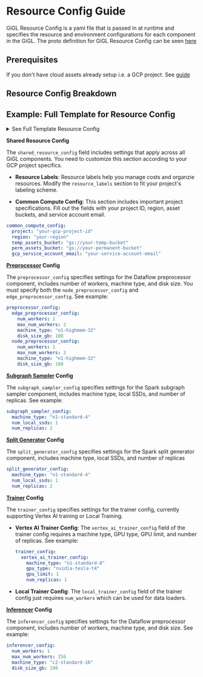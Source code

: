 # Resource Config Guide

GiGL Resource Config is a yaml file that is passed in at runtime and specifies the resource and environment
configurations for each component in the GiGL. The proto definition for GiGL Resource Config can be seen
[here](https://github.com/Snapchat/GiGL/blob/main/proto/snapchat/research/gbml/gigl_resource_config.proto)

## Prerequisites

If you don't have cloud assets already setup i.e. a GCP project. See [guide](../getting_started/cloud_setup_guide.md)

## Resource Config Breakdown

## Example: Full Template for Resource Config

<details>
<summary>See Full Template Resource Config</summary>
    <code>
        <pre>
shared_resource_config:
  resource_labels:
    cost_resource_group_tag: ""
    cost_resource_group: ""
  common_compute_config:
    project: "project_id"
    region: "gcp_region_here"
    temp_assets_bucket: "gs://"
    temp_regional_assets_bucket: "gs://"
    perm_assets_bucket: "gs://"
    temp_assets_bq_dataset_name: "bq_dataset_name_here"
    embedding_bq_dataset_name: "bq_dataset_name_here"
    gcp_service_account_email: "service_account_email_here"
    k8_service_account: "service_account_name_here"
    dataflow_worker_harness_image: "gcr.io/..."
    dataflow_runner: "" # DataflowRunner or DirectRunner
preprocessor_config:
  edge_preprocessor_config:
    num_workers: 1
    max_num_workers: 2
    machine_type: "" # e.g. n1-highmem-32
    disk_size_gb: 100
  node_preprocessor_config:
    num_workers: 1
    max_num_workers: 2
    machine_type: "" # e.g. n1-highmem-64
    disk_size_gb: 100
subgraph_sampler_config:
  machine_type: "" # e.g. n1-highmem-32
  num_local_ssds: 1
  num_replicas: 1
split_generator_config:
  machine_type: "" # e.g. n1-highmem-32
  num_local_ssds: 1
  num_replicas: 1
trainer_config:
  vertex_ai_trainer_config:
    machine_type: "" # e.g. n1-highmem-16
    gpu_type: "" # e.g. nvidia-tesla-p100
    gpu_limit: 1
    num_replicas: 1
inferencer_config:
  num_workers: 1
  max_num_workers: 2
  machine_type: "" # e.g. n1-highmem-16
  disk_size_gb: 100
        </pre>
    </code>
</details>

**Shared Resource Config**

The `shared_resource_config` field includes settings that apply across all GiGL components. You need to customize this
section according to your GCP project specifics.

- **Resource Labels**: Resource labels help you manage costs and organzie resources. Modify the `resource_labels`
  section to fit your project's labeling scheme.

- **Common Compute Config**: This section includes important project specifications. Fill out the fields with your
  project ID, region, asset buckets, and service account email.

```yaml
common_compute_config:
  project: "your-gcp-project-id"
  region: "your-region"
  temp_assets_bucket: "gs://your-temp-bucket"
  perm_assets_bucket: "gs://your-permanent-bucket"
  gcp_service_account_email: "your-service-account-email"
```

**[Preprocessor](../overview/components/data_preprocessor.md) Config**

The `preprocessor_config` specifies settings for the Dataflow preprocessor component, includes number of workers,
machine type, and disk size. You must specify both the `node_preprocessor_config` and `edge_preprocessor_config`. See
example:

```yaml
preprocessor_config:
  edge_preprocessor_config:
    num_workers: 1
    max_num_workers: 2
    machine_type: "n1-highmem-32"
    disk_size_gb: 100
  node_preprocessor_config:
    num_workers: 1
    max_num_workers: 2
    machine_type: "n1-highmem-32"
    disk_size_gb: 100
```

**[Subgraph Sampler](../overview/components/subgraph_sampler.md) Config**

The `subgraph_sampler_config` specifies settings for the Spark subgraph sampler component, includes machine type, local
SSDs, and number of replicas. See example:

```yaml
subgraph_sampler_config:
  machine_type: "n1-standard-4"
  num_local_ssds: 1
  num_replicas: 2
```

**[Split Generator](../overview/components/split_generator.md) Config**

The `split_generator_config` specifies settings for the Spark split generator component, includes machine type, local
SSDs, and number of replicas

```yaml
split_generator_config:
  machine_type: "n1-standard-4"
  num_local_ssds: 1
  num_replicas: 2
```

**[Trainer](../overview/components/trainer.md) Config**

The `trainer_config` specifies settings for the trainer config, currently supporting Vertex AI training or Local
Training.

- **Vertex AI Trainer Config**: The `vertex_ai_trainer_config` field of the trainer config requires a machine type, GPU
  type, GPU limit, and number of replicas. See example:

  ```yaml
  trainer_config:
    vertex_ai_trainer_config:
      machine_type: "n1-standard-8"
      gpu_type: "nvidia-tesla-t4"
      gpu_limit: 1
      num_replicas: 1
  ```

- **Local Trainer Config**: The `local_trainer_config` field of the trainer config just requires `num_workers` which can
  be used for data loaders.

**[Inferencer](../overview/components/inferencer.md) Config**

The `inferencer_config` specifies settings for the Dataflow preprocessor component, includes number of workers, machine
type, and disk size. See example:

```yaml
inferencer_config:
  num_workers: 1
  max_num_workers: 256
  machine_type: "c2-standard-16"
  disk_size_gb: 100
```
